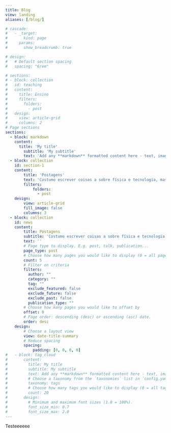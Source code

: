 ```yaml
---
title: Blog
view: landing
aliases: [/blog/]

# cascade:
#   - _target:
#       kind: page
#     params:
#       show_breadcrumb: true

# design:
#   # Default section spacing
#   spacing: "6rem"

# sections:
# - block: collection
#   id: teaching
#   content:
#     title: Ensino
#     filters:
#       folders:
#         - post
#   design:
#     view: article-grid
#     columns: 2
# Page sections
sections:
  - block: markdown
    content:
      title: 'My title'
        subtitle: 'My subtitle'
        text: 'Add any **markdown** formatted content here - text, images, videos, galleries - and even HTML code!'
  - block: collection
    id: section-1
    content:
        title: 'Postagens'
        text: 'Costumo escrever coisas a sobre física e tecnologia, mas também escrevo algumas coisas aleatórias.'
        filters:
            folders:
              - post
    design:
        view: article-grid
        fill_image: false
        columns: 3
  - block: collection
    id: news
    content:
        title: Postagens
        subtitle: 'Costumo escrever coisas a sobre física e tecnologia, mas também escrevo algumas coisas aleatórias.'
        text: ''
        # Page type to display. E.g. post, talk, publication...
        page_type: post
        # Choose how many pages you would like to display (0 = all pages)
        count: 5
        # Filter on criteria
        filters:
          author: ""
          category: ""
          tag: ""
          exclude_featured: false
          exclude_future: false
          exclude_past: false
          publication_type: ""
        # Choose how many pages you would like to offset by
        offset: 0
        # Page order: descending (desc) or ascending (asc) date.
        order: desc
    design:
        # Choose a layout view
        view: date-title-summary
        # Reduce spacing
        spacing:
            padding: [0, 0, 0, 0]
#   - block: tag_cloud
#       content:
#         title: My title
#         subtitle: My subtitle
#         text: Add any **markdown** formatted content here - text, images, videos, galleries - and even HTML code!
#         # Choose a taxonomy from the `taxonomies` list in `config.yaml` to display (e.g. tags, categories, authors)
#         taxonomy: tags
#         # Choose how many tags you would like to display (0 = all tags)
#         count: 20
#       design:
#         # Minimum and maximum font sizes (1.0 = 100%).
#         font_size_min: 0.7
#         font_size_max: 2.0
---
```


Testeeeeee